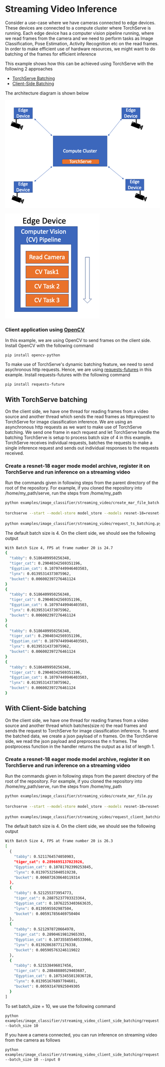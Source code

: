 # Streaming Video Inference

Consider a use-case where we have cameras connected to edge devices. These devices are connected to a compute cluster where TorchServe is running. Each edge device has a computer vision pipeline running, where we read frames from the camera and we need to perform tasks as Image Classification, Pose Estimation, Activity Recognition etc on the read frames. In order to make efficient use of hardware resources, we might want to do batching of the frames for efficient inference

This example shows how this can be achieved using TorchServe with the following 2 approaches
- [TorchServe Batching](#with-torchserve-batching)
- [Client-Side Batching](#with-client-side-batching)

The architecture diagram is shown below

![Architecture](architecture/arch.png)

![CV Pipeline](architecture/cv_pipeline.png)

### Client application using [OpenCV](https://opencv.org/)

In this example, we are using OpenCV to send frames on the client side.
Install OpenCV with the following command
```
pip install opencv-python
```

To make use of TorchServe's dynamic batching feature, we need to send asychronous http requests. Hence, we are using [requests-futures](https://github.com/ross/requests-futures) in this example.
Install requests-futures with the following command
```
pip install requests-future
```

## With TorchServe batching

On the client side, we have one thread for reading frames from a video source and another thread which sends the read frames as httprequest to TorchServe for image classification inference. We are using an asynchronous http requests as we want to make use of TorchServe batching.
We send one frame in each request and let TorchServe handle the batching
TorchServe is setup to process batch size of 4 in this example.
TorchServe receives individual requests, batches the requests to make a single inference request and sends out individual responses to the requests received.


### Create a resnet-18 eager mode model archive, register it on TorchServe and run inference on a streaming video

Run the commands given in following steps from the parent directory of the root of the repository. For example, if you cloned the repository into /home/my_path/serve, run the steps from /home/my_path

```bash
python examples/image_classifier/streaming_video/create_mar_file_batch.py

torchserve --start --model-store model_store --models resnet-18=resnet-18.mar --ts-config examples/image_classifier/streaming_video/config.properties

python examples/image_classifier/streaming_video/request_ts_batching.py
```

The default batch size is 4.
On the client side, we should see the following output

```bash
With Batch Size 4, FPS at frame number 20 is 24.7
{
  "tabby": 0.5186409950256348,
  "tiger_cat": 0.29040342569351196,
  "Egyptian_cat": 0.10797449946403503,
  "lynx": 0.01395314373075962,
  "bucket": 0.006002397276461124
}
{
  "tabby": 0.5186409950256348,
  "tiger_cat": 0.29040342569351196,
  "Egyptian_cat": 0.10797449946403503,
  "lynx": 0.01395314373075962,
  "bucket": 0.006002397276461124
}
{
  "tabby": 0.5186409950256348,
  "tiger_cat": 0.29040342569351196,
  "Egyptian_cat": 0.10797449946403503,
  "lynx": 0.01395314373075962,
  "bucket": 0.006002397276461124
}
{
  "tabby": 0.5186409950256348,
  "tiger_cat": 0.29040342569351196,
  "Egyptian_cat": 0.10797449946403503,
  "lynx": 0.01395314373075962,
  "bucket": 0.006002397276461124
}
```

## With Client-Side batching

On the client side, we have one thread for reading frames from a video source and another thread which batches(size n) the read frames and sends the request to TorchServe for image classification inference.
To send the batched data, we create a json payload of n frames.
On the TorchServe side, we read the json payload and preprocess the n frames. The postprocess function in the handler returns the output as a list of length 1.


### Create a resnet-18 eager mode model archive, register it on TorchServe and run inference on a streaming video

Run the commands given in following steps from the parent directory of the root of the repository. For example, if you cloned the repository into /home/my_path/serve, run the steps from /home/my_path

```bash
python examples/image_classifier/streaming_video/create_mar_file.py

torchserve --start --model-store model_store --models resnet-18=resnet-18.mar

python examples/image_classifier/streaming_video/request_client_batching.py
```
The default batch size is 4.
On the client side, we should see the following output
```bash
With Batch Size 4, FPS at frame number 20 is 26.3
[
  {
    "tabby": 0.5211764574050903,
    "tiger_cat": 0.2896695137023926,
    "Egyptian_cat": 0.10781702399253845,
    "lynx": 0.013975325040519238,
    "bucket": 0.006072630640119314
  },
  {
    "tabby": 0.521255373954773,
    "tiger_cat": 0.28875237703323364,
    "Egyptian_cat": 0.10762253403663635,
    "lynx": 0.0139595502987504,
    "bucket": 0.005917856469750404
  },
  {
    "tabby": 0.5212978720664978,
    "tiger_cat": 0.28904619812965393,
    "Egyptian_cat": 0.10735585540533066,
    "lynx": 0.013928638771176338,
    "bucket": 0.005905763246119022
  },
  {
    "tabby": 0.521538496017456,
    "tiger_cat": 0.28848880529403687,
    "Egyptian_cat": 0.10753455013036728,
    "lynx": 0.013951676897704601,
    "bucket": 0.005931478925049305
  }
]
```

To set batch_size = 10, we use the following command
```
python examples/image_classifier/streaming_video_client_side_batching/request.py --batch_size 10
```

If you have a camera connected, you can run inference on streaming video from the camera as follows

```
python examples/image_classifier/streaming_video_client_side_batching/request.py --batch_size 10 --input 0
```
